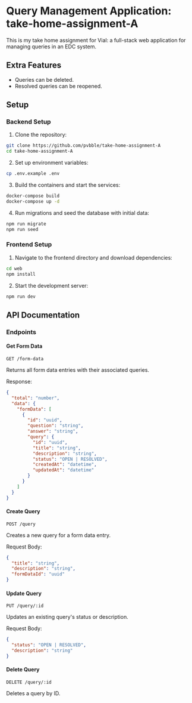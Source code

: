 # Query Management Application: take-home-assignment-A

This is my take home assignment for Vial: a full-stack web application for managing queries in an EDC system.

## Extra Features

- Queries can be deleted.
- Resolved queries can be reopened.

## Setup

### Backend Setup

1. Clone the repository:
```bash
git clone https://github.com/pvbble/take-home-assignment-A
cd take-home-assignment-A
```

2. Set up environment variables:
```bash
cp .env.example .env
```

3. Build the containers and start the services:
```bash
docker-compose build
docker-compose up -d
```

4. Run migrations and seed the database with initial data:
```bash
npm run migrate
npm run seed
```

### Frontend Setup

1. Navigate to the frontend directory and download dependencies:
```bash
cd web
npm install
```

2. Start the development server:
```bash
npm run dev
```

## API Documentation

### Endpoints

#### Get Form Data
```http
GET /form-data
```
Returns all form data entries with their associated queries.

Response:
```json
{
  "total": "number",
  "data": {
    "formData": [
      {
        "id": "uuid",
        "question": "string",
        "answer": "string",
        "query": {
          "id": "uuid",
          "title": "string",
          "description": "string",
          "status": "OPEN | RESOLVED",
          "createdAt": "datetime",
          "updatedAt": "datetime"
        }
      }
    ]
  }
}
```

#### Create Query
```http
POST /query
```
Creates a new query for a form data entry.

Request Body:
```json
{
  "title": "string",
  "description": "string",
  "formDataId": "uuid"
}
```

#### Update Query
```http
PUT /query/:id
```
Updates an existing query's status or description.

Request Body:
```json
{
  "status": "OPEN | RESOLVED",
  "description": "string"
}
```

#### Delete Query
```http
DELETE /query/:id
```
Deletes a query by ID.